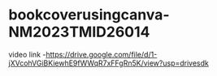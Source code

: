 # bookcoverusingcanva-NM2023TMID26014
video link -https://drive.google.com/file/d/1-jXVcohVGiBKiewhE9fWWqR7xFFgRn5K/view?usp=drivesdk
